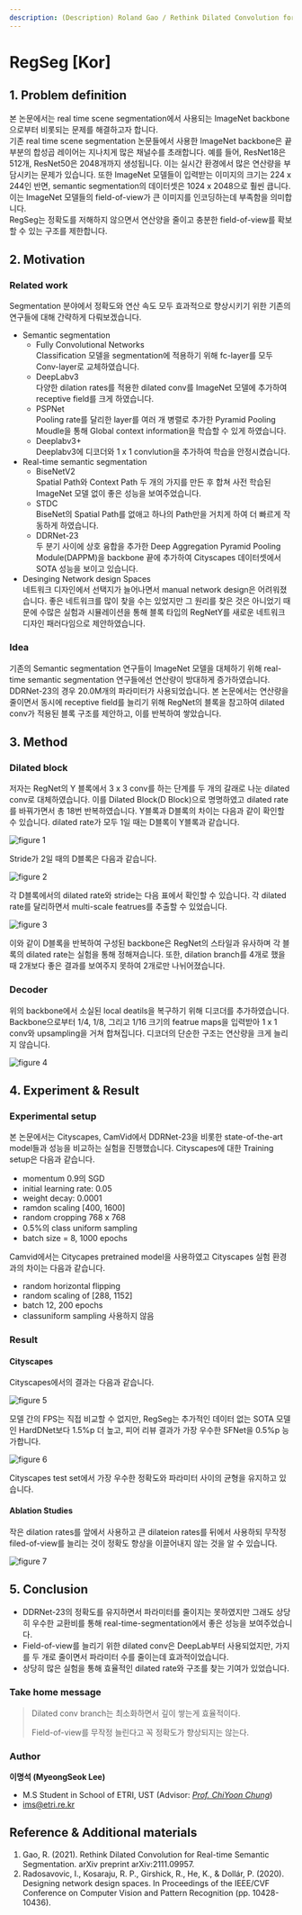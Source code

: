```yaml
---
description: (Description) Roland Gao / Rethink Dilated Convolution for Real-time Semantic Segmentation / arXiv 2021
---
```


# RegSeg \[Kor\]


##  1. Problem definition
본 논문에서는 real time scene segmentation에서 사용되는 ImageNet backbone으로부터 비롯되는 문제를 해결하고자 합니다.  
기존 real time scene segmentation 논문들에서 사용한 ImageNet backbone은 끝 부분의 합성곱 레이어는 지나치게 많은 채널수를 초래합니다. 예를 들어, ResNet18은 512개, ResNet50은 2048개까지 생성됩니다. 이는 실시간 환경에서 많은 연산량을 부담시키는 문제가 있습니다.
또한 ImageNet 모델들이 입력받는 이미지의 크기는 224 x 244인 반면, semantic segmentation의 데이터셋은 1024 x 2048으로 훨씬 큽니다. 이는 ImageNet 모델들의 field-of-view가 큰 이미지를 인코딩하는데 부족함을 의미합니다.  
RegSeg는 정확도를 저해하지 않으면서 연산양을 줄이고 충분한 field-of-view를 확보할 수 있는 구조를 제한합니다.

## 2. Motivation

### Related work
Segmentation 분야에서 정확도와 연산 속도 모두 효과적으로 향상시키기 위한 기존의 연구들에 대해 간략하게 다뤄보겠습니다.
* Semantic segmentation
    * Fully Convolutional Networks  
    Classification 모델을 segmentation에 적용하기 위해 fc-layer를 모두 Conv-layer로 교체하였습니다.
    * DeepLabv3  
    다양한 dilation rates를 적용한 dilated conv를 ImageNet 모델에 추가하여 receptive field를 크게 하였습니다.
    * PSPNet  
    Pooling rate를 달리한 layer를 여러 개 병렬로 추가한 Pyramid Pooling Moudle을 통해 Global context information을 학습할 수 있게 하였습니다.
    * Deeplabv3+  
    Deeplabv3에 디코더와 1 x 1 convlution을 추가하여 학습을 안정시켰습니다.
* Real-time semantic segmentation
    * BiseNetV2  
    Spatial Path와 Context Path 두 개의 가지를 만든 후 합쳐 사전 학습된 ImageNet 모델 없이 좋은 성능을 보여주었습니다.
    * STDC  
    BiseNet의 Spatial Path를 없애고 하나의 Path만을 거치게 하여 더 빠르게 작동하게 하였습니다.
    * DDRNet-23  
    두 분기 사이에 상호 융합을 추가한 Deep Aggregation Pyramid Pooling Module(DAPPM)을 backbone 끝에 추가하여 Cityscapes 데이터셋에서 SOTA 성능을 보이고 있습니다.
* Desinging Network design Spaces  
네트워크 디자인에서 선택지가 늘어나면서 manual network design은 어려워졌습니다. 좋은 네트워크를 많이 찾을 수는 있었지만 그 원리를 찾은 것은 아니었기 때문에 수많은 실험과 시뮬레이션을 통해 블록 타입의 RegNetY를 새로운 네트워크 디자인 패러다임으로 제안하였습니다.

### Idea
기존의 Semantic segmentation 연구들이 ImageNet 모델을 대체하기 위해 real-time semantic segmentation 연구들에선 연산량이 방대하게 증가하였습니다. DDRNet-23의 경우 20.0M개의 파라미터가 사용되었습니다. 본 논문에서는 연산량을 줄이면서 동시에 receptive field를 늘리기 위해 RegNet의 블록을 참고하여 dilated conv가 적용된 블록 구조를 제안하고, 이를 반복하여 쌓았습니다.

## 3. Method

### Dilated block
저자는 RegNet의 Y 블록에서 3 x 3 conv를 하는 단계를 두 개의 갈래로 나눈 dilated conv로 대체하였습니다. 이를 Dilated Block(D Block)으로 명명하였고 dilated rate를 바꿔가면서 총 18번 반복하였습니다. Y블록과 D블록의 차이는 다음과 같이 확인할 수 있습니다. dilated rate가 모두 1일 때는 D블록이 Y블록과 같습니다.

![figure 1](/.gitbook/assets/2022spring/1.png)

Stride가 2일 때의 D블록은 다음과 같습니다.

![figure 2](/.gitbook/assets/2022spring/2.png)

각 D블록에서의 dilated rate와 stride는 다음 표에서 확인할 수 있습니다. 각 dilated rate를 달리하면서 multi-scale featrues를 추출할 수 있었습니다.

![figure 3](/.gitbook/assets/2022spring/3.png)

이와 같이 D블록을 반복하여 구성된 backbone은 RegNet의 스타일과 유사하며 각 블록의 dilated rate는 실험을 통해 정해져습니다. 또한, dilation branch를 4개로 했을 때 2개보다 좋은 결과를 보여주지 못하여 2개로만 나뉘어졌습니다.

### Decoder
위의 backbone에서 소실된 local deatils을 복구하기 위해 디코더를 추가하였습니다. Backbone으로부터 1/4, 1/8, 그리고 1/16 크기의 featrue maps을 입력받아 1 x 1 conv와 upsampling을 거쳐 합쳐집니다. 디코더의 단순한 구조는 연산량을 크게 늘리지 않습니다.

![figure 4](/.gitbook/assets/2022spring/4.png)

## 4. Experiment & Result

### Experimental setup
본 논문에서는 Cityscapes, CamVid에서 DDRNet-23을 비롯한 state-of-the-art model들과 성능을 비교하는 실험을 진행했습니다. Cityscapes에 대한 Training setup은 다음과 같습니다.

* momentum 0.9의 SGD
* initial learning rate: 0.05
* weight decay: 0.0001
* ramdon scaling [400, 1600]
* random cropping 768 x 768
* 0.5%의 class uniform sampling
* batch size = 8, 1000 epochs

Camvid에서는 Citycapes pretrained model을 사용하였고 Cityscapes 실험 환경과의 차이는 다음과 같습니다.
* random horizontal flipping
* random scaling of [288, 1152]
* batch 12, 200 epochs
* classuniform sampling 사용하지 않음

### Result

#### Cityscapes
Cityscapes에서의 결과는 다음과 같습니다.

![figure 5](/.gitbook/assets/2022spring/5.png)

모델 간의 FPS는 직접 비교할 수 없지만, RegSeg는 추가적인 데이터 없는 SOTA 모델인 HardDNet보다 1.5%p 더 높고, 피어 리뷰 결과가 가장 우수한 SFNet을 0.5%p 능가합니다.  

![figure 6](/.gitbook/assets/2022spring/6.png)

Cityscapes test set에서 가장 우수한 정확도와 파라미터 사이의 균형을 유지하고 있습니다.

#### Ablation Studies
작은 dilation rates를 앞에서 사용하고 큰 dilateion rates를 뒤에서 사용하되 무작정 filed-of-view를 늘리는 것이 정확도 향상을 이끌어내지 않는 것을 알 수 있습니다.

![figure 7](/.gitbook/assets/2022spring/7.png)

## 5. Conclusion
* DDRNet-23의 정확도를 유지하면서 파라미터를 줄이지는 못하였지만 그래도 상당히 우수한 교환비를 통해 real-time-segmentation에서 좋은 성능을 보여주었습니다.
* Field-of-view를 늘리기 위한 dilated conv은 DeepLab부터 사용되었지만, 가지를 두 개로 줄이면서 파라미터 수를 줄이는데 효과적이었습니다.
* 상당히 많은 실험을 통해 효율적인 dilated rate와 구조를 찾는 기여가 있었습니다.

### Take home message

> Dilated conv branch는 최소화하면서 깊이 쌓는게 효율적이다.
>
> Field-of-view를 무작정 늘린다고 꼭 정확도가 향상되지는 않는다.

### Author

**이명석 \(MyeongSeok Lee\)** 

* M.S Student in School of ETRI, UST (Advisor: [_Prof. ChiYoon Chung_](https://etriai.notion.site/))
* ims@etri.re.kr


## Reference & Additional materials

1. Gao, R. (2021). Rethink Dilated Convolution for Real-time Semantic Segmentation. arXiv preprint arXiv:2111.09957.
2. Radosavovic, I., Kosaraju, R. P., Girshick, R., He, K., & Dollár, P. (2020). Designing network design spaces. In Proceedings of the IEEE/CVF Conference on Computer Vision and Pattern Recognition (pp. 10428-10436).
